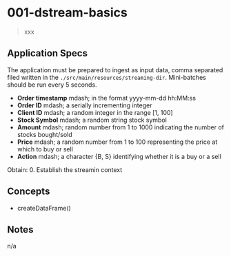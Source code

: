 # 001-dstream-basics
> xxx

## Application Specs
The application must be prepared to ingest as input data, comma separated filed written in the `./src/main/resources/streaming-dir`. Mini-batches should be run every 5 seconds.
+ **Order timestamp** mdash; in the format yyyy-mm-dd hh:MM:ss
+ **Order ID** mdash; a serially incrementing integer
+ **Client ID** mdash; a random integer in the range [1, 100]
+ **Stock Symbol** mdash; a random string stock symbol
+ **Amount** mdash; random number from 1 to 1000 indicating the number of stocks bought/sold
+ **Price** mdash; a random number from 1 to 100 representing the price at which to buy or sell
+ **Action** mdash; a character {B, S} identifying whether it is a buy or a sell

Obtain:
0. Establish the streamin context 


## Concepts
+ createDataFrame()



## Notes
n/a